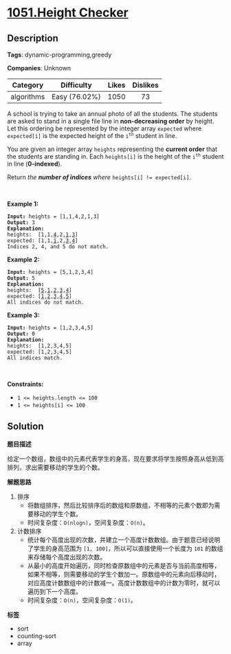 # [1051.Height Checker](https://leetcode.com/problems/height-checker/description/)

## Description

**Tags**: dynamic-programming,greedy

**Companies**: Unknown

|  Category  |  Difficulty   | Likes | Dislikes |
| :--------: | :-----------: | :---: | :------: |
| algorithms | Easy (76.02%) | 1050  |    73    |

<p>A school is trying to take an annual photo of all the students. The students are asked to stand in a single file line in <strong>non-decreasing order</strong> by height. Let this ordering be represented by the integer array <code>expected</code> where <code>expected[i]</code> is the expected height of the <code>i<sup>th</sup></code> student in line.</p>
<p>You are given an integer array <code>heights</code> representing the <strong>current order</strong> that the students are standing in. Each <code>heights[i]</code> is the height of the <code>i<sup>th</sup></code> student in line (<strong>0-indexed</strong>).</p>
<p>Return <em>the <strong>number of indices</strong> where </em><code>heights[i] != expected[i]</code>.</p>
<p>&nbsp;</p>
<p><strong class="example">Example 1:</strong></p>
<pre><code><strong>Input:</strong> heights = [1,1,4,2,1,3]
<strong>Output:</strong> 3
<strong>Explanation:</strong>
heights:  [1,1,<u>4</u>,2,<u>1</u>,<u>3</u>]
expected: [1,1,<u>1</u>,2,<u>3</u>,<u>4</u>]
Indices 2, 4, and 5 do not match.</code></pre>
<p><strong class="example">Example 2:</strong></p>
<pre><code><strong>Input:</strong> heights = [5,1,2,3,4]
<strong>Output:</strong> 5
<strong>Explanation:</strong>
heights:  [<u>5</u>,<u>1</u>,<u>2</u>,<u>3</u>,<u>4</u>]
expected: [<u>1</u>,<u>2</u>,<u>3</u>,<u>4</u>,<u>5</u>]
All indices do not match.</code></pre>
<p><strong class="example">Example 3:</strong></p>
<pre><code><strong>Input:</strong> heights = [1,2,3,4,5]
<strong>Output:</strong> 0
<strong>Explanation:</strong>
heights:  [1,2,3,4,5]
expected: [1,2,3,4,5]
All indices match.</code></pre>
<p>&nbsp;</p>
<p><strong>Constraints:</strong></p>
<ul>
  <li><code>1 &lt;= heights.length &lt;= 100</code></li>
  <li><code>1 &lt;= heights[i] &lt;= 100</code></li>
</ul>

## Solution

**题目描述**

给定一个数组，数组中的元素代表学生的身高，现在要求将学生按照身高从低到高排列，求出需要移动的学生的个数。

**解题思路**

1. 排序
   - 将数组排序，然后比较排序后的数组和原数组，不相等的元素个数即为需要移动的学生个数。
   - 时间复杂度：`O(nlogn)`，空间复杂度：`O(n)`。
2. 计数排序
   - 统计每个高度出现的次数，并建立一个高度计数数组。由于题意已经说明了学生的身高范围为 `[1, 100]`，所以可以直接使用一个长度为 `101` 的数组来存储每个高度出现的次数。
   - 从最小的高度开始遍历，同时检查原数组中的元素是否与当前高度相等，如果不相等，则需要移动的学生个数加一。原数组中的元素向后移动时，对应高度计数数组中的计数减一。高度计数数组中的计数为零时，就可以遍历到下一个高度。
   - 时间复杂度：`O(n)`，空间复杂度：`O(1)`。

**标签**

- sort
- counting-sort
- array
